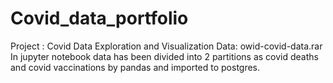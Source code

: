# Covid_data_portfolio
Project : Covid Data Exploration and Visualization
Data: owid-covid-data.rar
In jupyter notebook data has been divided into 2 partitions as covid deaths and covid vaccinations by pandas and imported to postgres.
